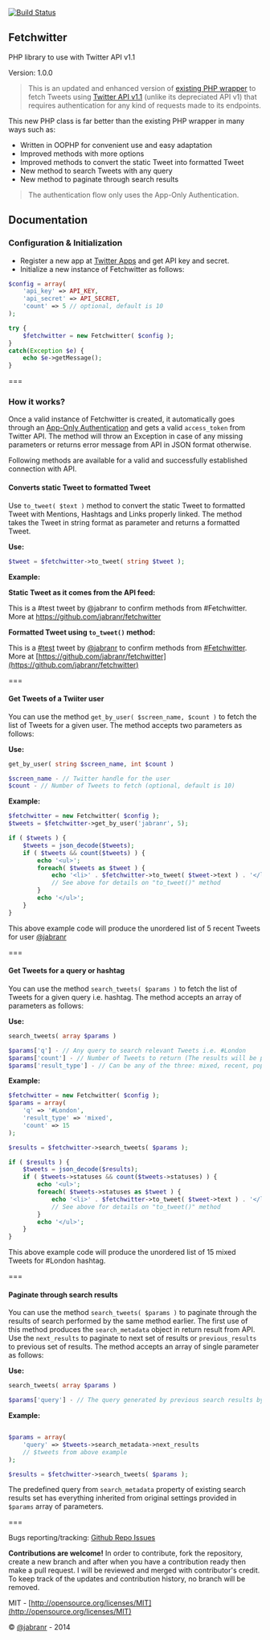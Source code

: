 [![Build Status](https://travis-ci.org/jabranr/fetchwitter.svg?branch=master)](https://travis-ci.org/jabranr/fetchwitter)

## Fetchwitter 

PHP library to use with Twitter API v1.1

Version: 1.0.0

<blockquote>This is an updated and enhanced version of <a href="https://github.com/jabranr/twitter-api-v1.1" target="_blank">existing PHP wrapper</a> to fetch Tweets using <a href="https://dev.twitter.com/docs/api/1.1" target="_blank">Twitter API v1.1</a> (unlike its depreciated API v1) that requires authentication for any kind of requests made to its endpoints.</blockquote>

This new PHP class is far better than the existing PHP wrapper in many ways such as:

+ Written in OOPHP for convenient use and easy adaptation
+ Improved methods with more options
+ Improved methods to convert the static Tweet into formatted Tweet
+ New method to search Tweets with any query
+ New method to paginate through search results

<blockquote>The authentication flow only uses the App-Only Authentication.</blockquote>

## Documentation

### Configuration &amp; Initialization

+ Register a new app at [Twitter Apps](https://apps.facebook.com) and get API key and secret.
+ Initialize a new instance of Fetchwitter as follows:

``` php
$config = array( 
	'api_key' => API_KEY,
	'api_secret' => API_SECRET,
	'count' => 5 // optional, default is 10
);

try {
	$fetchwitter = new Fetchwitter( $config );
}
catch(Exception $e) {
	echo $e->getMessage();
}
```
===

### How it works?

Once a valid instance of Fetchwitter is created, it automatically goes through an [App-Only Authentication](https://dev.twitter.com/docs/auth/application-only-auth) and gets a valid `access_token` from Twitter API. The method will throw an Exception in case of any missing parameters or returns error message from API in JSON format otherwise.

Following methods are available for a valid and successfully established connection with API.

#### Converts static Tweet to formatted Tweet

Use `to_tweet( $text )` method to convert the static Tweet to formatted Tweet with Mentions, Hashtags and Links properly linked. The method takes the Tweet in string format as parameter and returns a formatted Tweet.

**Use:**

``` php
$tweet = $fetchwitter->to_tweet( string $tweet );
```

**Example:**

**Static Tweet as it comes from the API feed:**

This is a #test tweet by @jabranr to confirm methods from #Fetchwitter. More at https://github.com/jabranr/fetchwitter

**Formatted Tweet using `to_tweet()` method:**

This is a [#test](https://twitter.com/search?q=%23test) tweet by [@jabranr](https://twitter.com/jabranr) to confirm methods from [#Fetchwitter](https://twitter.com/search?q=%23Fetchwitter). More at [https://github.com/jabranr/fetchwitter](https://github.com/jabranr/fetchwitter)

===

#### Get Tweets of a Twiiter user

You can use the method `get_by_user( $screen_name, $count )` to fetch the list of Tweets for a given user. The method accepts two parameters as follows:

**Use:**

``` php
get_by_user( string $screen_name, int $count )

$screen_name - // Twitter handle for the user
$count - // Number of Tweets to fetch (optional, default is 10)
```

**Example:**

``` php
$fetchwitter = new Fetchwitter( $config );
$tweets = $fetchwitter->get_by_user('jabranr', 5);

if ( $tweets ) {
	$tweets = json_decode($tweets);
	if ( $tweets && count($tweets) ) {
		echo '<ul>';
		foreach( $tweets as $tweet ) {
			echo '<li>' . $fetchwitter->to_tweet( $tweet->text ) . '</li>';
			// See above for details on "to_tweet()" method
		}
		echo '</ul>';
	}
}
```
This above example code will produce the unordered list of 5 recent Tweets for user [@jabranr](https://twitter.com/jabranr)

===

#### Get Tweets for a query or hashtag

You can use the method `search_tweets( $params )` to fetch the list of Tweets for a given query i.e. hashtag. The method accepts an array of parameters as follows:

**Use:**

``` php
search_tweets( array $params )

$params['q'] - // Any query to search relevant Tweets i.e. #London
$params['count'] - // Number of Tweets to return (The results will be paginated) - (optional, default is 10)
$params['result_type'] - // Can be any of the three: mixed, recent, popular - (optional, default is recent)
```
**Example:**

``` php
$fetchwitter = new Fetchwitter( $config );
$params = array(
	'q' => '#London',
	'result_type' => 'mixed',
	'count' => 15
);

$results = $fetchwitter->search_tweets( $params );

if ( $results ) {
	$tweets = json_decode($results);
	if ( $tweets->statuses && count($tweets->statuses) ) {
		echo '<ul>';
		foreach( $tweets->statuses as $tweet ) {
			echo '<li>' . $fetchwitter->to_tweet( $tweet->text ) . '</li>';
			// See above for details on "to_tweet()" method
		}
		echo '</ul>';
	}
}
```
This above example code will produce the unordered list of 15 mixed Tweets for #London hashtag.

===

#### Paginate through search results

You can use the method `search_tweets( $params )` to paginate through the results of search performed by the same method earlier. The first use of this method produces the `search_metadata` object in return result from API. Use the `next_results` to paginate to next set of results or `previous_results` to previous set of results. The method accepts an array of single parameter as follows:

**Use:**

``` php 
search_tweets( array $params ) 

$params['query'] - // The query generated by previous search results by Twitter API
```
**Example:**

``` php

$params = array(
	'query' => $tweets->search_metadata->next_results
	// $tweets from above example
);

$results = $fetchwitter->search_tweets( $params );
```
The predefined query from `search_metadata` property of existing search results set has everything inherited from original settings provided in `$params` array of parameters.

===


Bugs reporting/tracking: [Github Repo Issues](https://github.com/jabranr/fetchwitter/issues)

**Contributions are welcome!**
In order to contribute, fork the repository, create a new branch and after when you have a contribution ready then make a pull request. I will be reviewed and merged with contributor's credit. To keep track of the updates and contribution history, no branch will be removed.

MIT - [http://opensource.org/licenses/MIT](http://opensource.org/licenses/MIT)

&copy; [@jabranr](https://twitter.com/jabranr) - 2014